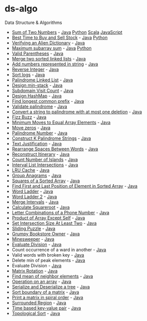 # ds-algo
Data Structure &amp; Algorithms

- [Sum of Two Numbers](./Solution.md#sum-of-two-numbers) - [Java](java/com/dsalgo/practice/TwoSumLE.java) [Python](./python/TwoSumLE.py) [Scala](./scala/src/com/ds/scala/practice/TwoSumLE.scala) [JavaScript](./javascript/two_sum.js)
- [Best Time to Buy and Sell Stock](./Solution.md#best-time-to-buy-and-sell-stock) - [Java](java/com/dsalgo/practice/BuyAndSellStockLE.java) [Python](./python/BuyAndSellStockLE.py)
- [Verifying an Alien Dictionary](./Solution.md#verifying-an-alien-dictionary) - [Java](java/com/dsalgo/practice/VerifyingAnAlienDictionary.java)
- [Maximum subarray sum](./Solution.md#maximum-subarray-sum) - [Java](java/com/dsalgo/practice/SubArrayMaximumSum.java) [Python](./python/SubArrayMaximumSum.py)
- [Valid Parentheses](./Solution.md#valid-parentheses) - [Java](java/com/dsalgo/practice/ValidateParentheses.java)
- [Merge two sorted linked lists](./Solution.md#merge-two-sorted-linked-lists) - [Java](java/com/dsalgo/practice/MergeTwoSortedLinkedList.java)
- [Add numbers represented in string](./Solution.md#add-numbers-represented-in-string) - [Java](java/com/dsalgo/practice/AddTwoNumbers.java)
- [Reverse Integer](./Solution.md#reverse-integer) - [Java](java/com/dsalgo/practice/ReverseInteger.java)
- [Sort logs](./Solution.md#sort-logs) - [Java](java/com/dsalgo/practice/SortLogs.java)
- [Palindrome Linked List](./Solution.md#palindrome-linked-list) - [Java](java/com/dsalgo/practice/PalindromeLinkedList.java)
- [Design min-stack](./Solution.md#design-min-stack) - [Java](java/com/dsalgo/practice/MinStack.java)
- [Subdomain Visit Count](./Solution.md#subdomain-visit-count) - [Java](java/com/dsalgo/practice/SubDomainCount.java)
- [Design HashMap](./Solution.md#design-hashmap) - [Java](java/com/dsalgo/practice/DesignHashMap.java)
- [Find longest common prefix](./Solution.md#find-longest-common-prefix) - [Java](java/com/dsalgo/practice/LongestCommonPrefix.java)
- [Validate palindrome](./Solution.md#validate-palindrome) - [Java](java/com/dsalgo/practice/ValidPalindrome.java)
- [Convert a string to palindrome with at most one deletion](./Solution.md#convert-a-string-to-palindrome-with-at-most-one-deletion) - [Java](java/com/dsalgo/practice/ConvertAStringToPalindrome.java)
- [Fizz Buzz](./Solution.md#fizz-buzz) - [Java](java/com/dsalgo/practice/FizzBuzz.java)
- [Minimum Moves to Equal Array Elements](./Solution.md#minimum-moves-to-equal-array-elements) - [Java](java/com/dsalgo/practice/MinimumMovesToEqualArray.java)
- [Move zeros](./Solution.md#move-zeros) - [Java](java/com/dsalgo/practice/MoveZeros.java)
- [Palindrome Number](./Solution.md#palindrome-number) - [Java](java/com/dsalgo/practice/PalindromeNumber.java)
- [Construct K Palindrome Strings](./Solution.md#construct-k-palindrome-strings) - [Java](java/com/dsalgo/practice/ConstructKPalindromeStrings.java)
- [Text Justification](./Solution.md#text-justification) - [Java](java/com/dsalgo/practice/TextJustification.java)
- [Rearrange Spaces Between Words](./Solution.md#rearrange-spaces-between-words) - [Java](java/com/dsalgo/practice/RearrangeSpacesBetweenWords.java)
- [Reconstruct Itinerary](./Solution.md#reconstruct-itinerary) - [Java](java/com/dsalgo/practice/ReconstructItinerary.java)
- [Count Number of Islands](./Solution.md#count-number-of-islands]) - [Java](java/com/dsalgo/practice/NumberOfIslands.java)
- [Interval List Intersections](./Solution.md#interval-list-intersections) - [Java](java/com/dsalgo/practice/IntervalListIntersections.java)
- [LRU Cache](./Solution.md#lru-cache) - [Java](java/com/dsalgo/practice/LeastRecentlyUsedCache.java)
- [Group Anagrams](./Solution.md#group-anagrams) - [Java](java/com/dsalgo/practice/GroupAnagrams.java)
- [Squares of a Sorted Array](./Solution.md#squares-of-a-sorted-array) - [Java](java/com/dsalgo/practice/SquaresOfASortedArray.java)
- [Find First and Last Position of Element in Sorted Array](./Solution.md#find-first-and-last-position-of-element-in-sorted-array) - [Java](java/com/dsalgo/practice/Find1stAnd2ndPositionInSortedArray.java)
- [Word Ladder](./Solution.md#word-ladder) - [Java](java/com/dsalgo/practice/WordLadder.java)
- [Word Ladder 2](./Solution.md#word-ladder-2) - [Java](java/com/dsalgo/practice/WordLadder2.java)
- [Merge Intervals](./Solution.md#merge-intervals) - [Java](java/com/dsalgo/practice/MergeIntervals.java)
- [Calculate Squareroot](./Solution.md#calculate-squareroot) - [Java](java/com/dsalgo/practice/SquareRoot.java)
- [Letter Combinations of a Phone Number](./Solution.md#letter-combinations-of-a-phone-number) - [Java](java/com/dsalgo/practice/PhoneLetterCombination.java)
- [Product of Array Except Self](./Solution.md#product-of-array-except-self) - [Java](java/com/dsalgo/practice/CalculateProductExceptItself.java)
- [Set Intersection Size At Least Two](./Solution.md#set-intersection-size-at-least-twAo) - [Java](java/com/dsalgo/practice/CalculateProductExceptItself.java)
- [Sliding Puzzle](./Solution.md#sliding-puzzle) - [Java](java/com/dsalgo/practice/SlidingPuzzle.java)
- [Grumpy Bookstore Owner](./Solution.md#grumpy-bookstore-owner) - [Java](java/com/dsalgo/practice/GrumpyBookstoreOwner.java)
- [Minesweeper](./Solution.md#minesweeper) - [Java](java/com/dsalgo/practice/Minesweeper.java)
- [Evaluate Division](./Solution.md#evaluate-division) - [Java](java/com/dsalgo/practice/Minesweeper.java)
- Count occurrence of a ward in another - [Java](java/com/dsalgo/practice/CountAStringInAnother.java)
- Valid words with broken key - [Java](java/com/dsalgo/practice/BrokenPhoneKeyboard.java)
- Delete min of peak elements - [Java](java/com/dsalgo/practice/DeleteMinOfPeak.java)
- Evaluate Division - [Java](java/com/dsalgo/practice/EvaluateDivision.java)
- [Matrix Rotation]() - [Java](java/com/dsalgo/practice/MatrixRotation.java)
- [Find mean of neighbor elements]() - [Java](java/com/dsalgo/practice/MeanOfNeighbor.java)
- [Operation on an array]() - [Java](java/com/dsalgo/practice/OperationAddMin.java)
- [Serialize and Deserialize a tree]() - [Java](java/com/dsalgo/practice/SerializeDeserializeTree.java)
- [Sort boundary of a matrix]() - [Java](java/com/dsalgo/practice/SortBoundaryOfMatrix.java)
- [Print a matrix in spiral order]() - [Java](java/com/dsalgo/practice/SpiralMatrix.java)
- [Surrounded Region]() - [Java](java/com/dsalgo/practice/SurroundedRegions.java)
- [Time based key-value pair]() - [Java](java/com/dsalgo/practice/TimeBasedKeyValueStore.java)
- [Topological Sort]() - [Java](java/com/dsalgo/practice/TopologicalSortKahn.java)